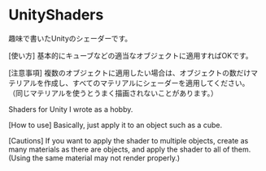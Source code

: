 # UnityShaders
趣味で書いたUnityのシェーダーです。

[使い方]
基本的にキューブなどの適当なオブジェクトに適用すればOKです。

[注意事項]
複数のオブジェクトに適用したい場合は、オブジェクトの数だけマテリアルを作成し、すべてのマテリアルにシェーダーを適用してください。
（同じマテリアルを使うとうまく描画されないことがあります。）


Shaders for Unity I wrote as a hobby.

[How to use]
Basically, just apply it to an object such as a cube.

[Cautions]
If you want to apply the shader to multiple objects, create as many materials as there are objects, and apply the shader to all of them. (Using the same material may not render properly.)
